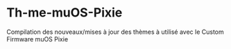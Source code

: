 # Th-me-muOS-Pixie
Compilation des nouveaux/mises à jour des thèmes à utilisé avec le Custom Firmware muOS Pixie

